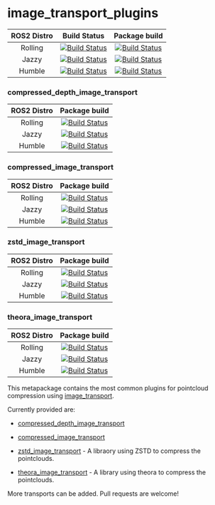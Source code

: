 # image_transport_plugins

ROS2 Distro | Build Status | Package build |
:---------: | :----: | :----------: |
Rolling |  [![Build Status](https://build.ros2.org/buildStatus/icon?job=Rdev__image_transport_plugins__ubuntu_noble_amd64)](https://build.ros2.org/job/Rdev__image_transport_plugins__ubuntu_noble_amd64/) |  [![Build Status](https://build.ros2.org/buildStatus/icon?job=Rbin_uN64__image_transport_plugins__ubuntu_noble_amd64__binary)](https://build.ros2.org/job/Rbin_uN64__image_transport_plugins__ubuntu_noble_amd64__binary/) |
Jazzy |  [![Build Status](https://build.ros2.org/buildStatus/icon?job=Jdev__image_transport_plugins__ubuntu_noble_amd64)](https://build.ros2.org/job/Jdev__image_transport_plugins__ubuntu_noble_amd64/) |  [![Build Status](https://build.ros2.org/buildStatus/icon?job=Jbin_uN64__image_transport_plugins__ubuntu_noble_amd64__binary)](https://build.ros2.org/job/Jbin_uN64__image_transport_plugins__ubuntu_noble_amd64__binary/) |
Humble |  [![Build Status](https://build.ros2.org/buildStatus/icon?job=Hdev__image_transport_plugins__ubuntu_jammy_amd64)](https://build.ros2.org/job/Hdev__image_transport_plugins__ubuntu_jammy_amd64/) |  [![Build Status](https://build.ros2.org/buildStatus/icon?job=Hbin_uJ64__image_transport_plugins__ubuntu_jammy_amd64__binary)](https://build.ros2.org/job/Hbin_uJ64__image_transport_plugins__ubuntu_jammy_amd64__binary/) |

### compressed_depth_image_transport

ROS2 Distro | Package build |
:---------: | :----------: |
Rolling | [![Build Status](https://build.ros2.org/buildStatus/icon?job=Rbin_uN64__compressed_depth_image_transport__ubuntu_noble_amd64__binary)](https://build.ros2.org/job/Rbin_uN64__compressed_depth_image_transport__ubuntu_noble_amd64__binary/) |
Jazzy | [![Build Status](https://build.ros2.org/buildStatus/icon?job=Jbin_uN64__compressed_depth_image_transport__ubuntu_noble_amd64__binary)](https://build.ros2.org/job/Jbin_uN64__compressed_depth_image_transport__ubuntu_noble_amd64__binary/) |
Humble | [![Build Status](https://build.ros2.org/buildStatus/icon?job=Hbin_uJ64__compressed_depth_image_transport__ubuntu_jammy_amd64__binary)](https://build.ros2.org/job/Hbin_uJ64__compressed_depth_image_transport__ubuntu_jammy_amd64__binary/) |

### compressed_image_transport

ROS2 Distro | Package build |
:---------: | :----------: |
Rolling | [![Build Status](https://build.ros2.org/buildStatus/icon?job=Rbin_uN64__compressed_image_transport__ubuntu_noble_amd64__binary)](https://build.ros2.org/job/Rbin_uN64__compressed_image_transport__ubuntu_noble_amd64__binary/) |
Jazzy | [![Build Status](https://build.ros2.org/buildStatus/icon?job=Jbin_uN64__compressed_image_transport__ubuntu_noble_amd64__binary)](https://build.ros2.org/job/Jbin_uN64__compressed_image_transport__ubuntu_noble_amd64__binary/) |
Humble | [![Build Status](https://build.ros2.org/buildStatus/icon?job=Hbin_uJ64__compressed_image_transport__ubuntu_jammy_amd64__binary)](https://build.ros2.org/job/Hbin_uJ64__compressed_image_transport__ubuntu_jammy_amd64__binary/) |

### zstd_image_transport

ROS2 Distro | Package build |
:---------: | :----------: |
Rolling | [![Build Status](https://build.ros2.org/buildStatus/icon?job=Rbin_uN64__zstd_image_transport__ubuntu_noble_amd64__binary)](https://build.ros2.org/job/Rbin_uN64__zstd_image_transport__ubuntu_noble_amd64__binary/) |
Jazzy | [![Build Status](https://build.ros2.org/buildStatus/icon?job=Jbin_uN64__zstd_image_transport__ubuntu_noble_amd64__binary)](https://build.ros2.org/job/Jbin_uN64__zstd_image_transport__ubuntu_noble_amd64__binary/) |
Humble | [![Build Status](https://build.ros2.org/buildStatus/icon?job=Hbin_uJ64__zstd_image_transport__ubuntu_jammy_amd64__binary)](https://build.ros2.org/job/Hbin_uJ64__zstd_image_transport__ubuntu_jammy_amd64__binary/) |

### theora_image_transport

ROS2 Distro | Package build |
:---------: | :----------: |
Rolling | [![Build Status](https://build.ros2.org/buildStatus/icon?job=Rbin_uN64__theora_image_transport__ubuntu_noble_amd64__binary)](https://build.ros2.org/job/Rbin_uN64__theora_image_transport__ubuntu_noble_amd64__binary/) |
Jazzy | [![Build Status](https://build.ros2.org/buildStatus/icon?job=Jbin_uN64__theora_image_transport__ubuntu_noble_amd64__binary)](https://build.ros2.org/job/Jbin_uN64__theora_image_transport__ubuntu_noble_amd64__binary/) |
Humble | [![Build Status](https://build.ros2.org/buildStatus/icon?job=Hbin_uJ64__theora_image_transport__ubuntu_jammy_amd64__binary)](https://build.ros2.org/job/Hbin_uJ64__theora_image_transport__ubuntu_jammy_amd64__binary/) |


This metapackage contains the most common plugins for pointcloud compression using [image_transport](https://docs.ros.org/en/rolling/p/image_transport/).

Currently provided are:

- [compressed_depth_image_transport](https://github.com/ros-perception/image_transport_plugins/tree/rolling/compressed_depth_image_transport)

- [compressed_image_transport](https://github.com/ros-perception/image_transport_plugins/tree/rolling/compressed_depth_image_transport)

- [zstd_image_transport](https://github.com/ros-perception/image_transport_plugins/tree/rolling/zstd_image_transport) - A libraory using ZSTD to compress the pointclouds.

- [theora_image_transport](https://github.com/ros-perception/image_transport_plugins/tree/master/theora_image_transport) - A library using theora to compress the pointclouds.

More transports can be added. Pull requests are welcome!